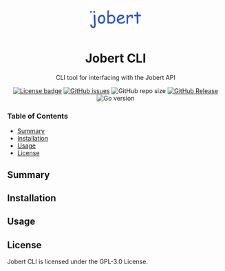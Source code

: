 <div align="center">
  <img alt="Logo goes here" style="width: 25%; height: auto" src="logo.png">
</div>
<h1 align="center">Jobert CLI</h1>
<p align ="center">
  CLI tool for interfacing with the Jobert API
</p>
<div align="center">
  <a href="LICENSE"><img alt="License badge" src="https://img.shields.io/github/license/f-104/jobert-cli?color=blue"></a>
  <a href="https://github.com/f-104/jobert-api/issues"><img alt="GitHub issues" src="https://img.shields.io/github/issues/f-104/jobert-cli?color=blue"></a>
  <img alt="GitHub repo size" src="https://img.shields.io/github/repo-size/f-104/jobert-cli?color=blue">
  <a href="https://github.com/f-104/jobert-cli/releases"><img alt="GitHub Release" src="https://img.shields.io/github/v/release/f-104/jobert-cli?color=blue&include_prereleases"></a>
  <img alt="Go version" src="https://img.shields.io/github/go-mod/go-version/f-104/jobert-cli?color=blue">
</div>


### Table of Contents
- [Summary](#Summary)
- [Installation](#Installation)
- [Usage](#Usage)
- [License](#License)

## Summary

## Installation

## Usage

## License
Jobert CLI is licensed under the GPL-3.0 License.